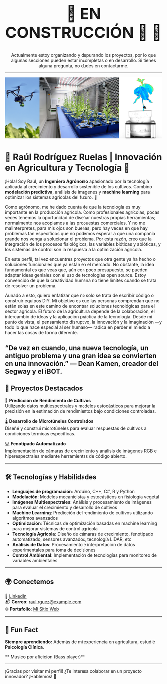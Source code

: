 <div align="center">

  <h1 style="font-size: 50px;">🚧 EN CONSTRUCCIÓN 👋 🚧</h1>

Actualmente estoy organizando y depurando los proyectos, por lo que algunas secciones pueden estar incompletas o en desarrollo. Si tienes alguna pregunta, no dudes en contactarme.  

</div>

---

![bannerGrande](https://github.com/Rodriguez-Ruelas/Rodriguez-Ruelas/blob/main/Imagenes_README/bannerGrande.png)

# 🌱 Raúl Rodríguez Ruelas | Innovación en Agricultura y Tecnología 🚀

¡Hola! Soy Raúl, un **Ingeniero Agrónomo** apasionado por la tecnología aplicada al crecimiento y desarrollo sostenible de los cultivos. Combino **modelación predictiva**, análisis de imágenes y **machine learning** para optimizar los sistemas agrícolas del futuro. 🍃

Como agrónomo, me he dado cuenta de que la tecnología es muy importante en la producción agrícola. Como profesionales agrícolas, pocas veces tenemos la oportunidad de diseñar nuestras propias herramientas; normalmente nos acoplamos a las propuestas comerciales. Y no me malinterpretes, para mis ojos son buenas, pero hay veces en que hay problemas tan específicos que no podemos esperar a que una compañía grande nos venga a solucionar el problema. Por esta razón, creo que la integración de los procesos fisiológicos, las variables bióticas y abióticas, y los sistemas de control son la respuesta a la optimización agrícola.

En este perfil, tal vez encuentres proyectos que otra gente ya ha hecho o soluciones funcionales que ya están en el mercado. No obstante, la idea fundamental es que veas que, aún con poco presupuesto, se pueden adaptar ideas geniales con el uso de tecnologías open source. Estoy convencido de que la creatividad humana no tiene límites cuando se trata de resolver un problema.

Aunado a esto, quiero enfatizar que no solo se trata de escribir código o construir equipos DIY. Mi objetivo es que las personas comprendan que no están solas en este camino de encontrar soluciones tecnológicas para el sector agrícola. El futuro de la agricultura depende de la colaboración, el intercambio de ideas y la aplicación práctica de la tecnología. Desde mi punto de vista, el pensamiento disruptivo, la innovación y la imaginación —y todo lo que hace especial al ser humano— radica en perder el miedo a hacer las cosas de forma diferente.

“De vez en cuando, una nueva tecnología, un antiguo problema y una gran idea se convierten en una innovación.” — Dean Kamen, creador del Segway y el iBOT.
---

## 🚀 Proyectos Destacados

🔬 **Predicción de Rendimiento de Cultivos**  
Utilizando datos multiespectrales y modelos estocásticos para mejorar la precisión en la estimación de rendimientos bajo condiciones controladas.

🌡️ **Desarrollo de Microtúneles Controlados**  
Diseñé y construí microtúneles para evaluar respuestas de cultivos a condiciones térmicas específicas.

💻 **Fenotipado Automatizado**  
Implementación de cámaras de crecimiento y análisis de imágenes RGB e hiperespectrales mediante herramientas de código abierto.

---

## 🛠️ Tecnologías y Habilidades

- **Lenguajes de programación**: Arduino, C++, C#, R y Python  
- **Modelación**: Modelos mecanicistas y estocásticos en fisiología vegetal  
- **Imágenes Multiespectrales**: Análisis y procesamiento de imágenes para evaluar el crecimiento y desarrollo de cultivos  
- **Machine Learning**: Predicción del rendimiento de cultivos utilizando algoritmos avanzados  
- **Optimización**: Técnicas de optimización basadas en machine learning para mejorar sistemas de control agrícola  
- **Tecnología Agrícola**: Diseño de cámaras de crecimiento, fenotipado automatizado, sensores avanzados, tecnología LiDAR, etc
- **Análisis de Datos**: Procesamiento e interpretación de datos experimentales para toma de decisiones  
- **Control Ambiental**: Implementación de tecnologías para monitoreo de variables ambientales 

---

<!--
## 📊 Estadísticas de GitHub

![Raúl's GitHub Stats](https://github-readme-stats.vercel.app/api?username=Rodriguez-Ruelas&show_icons=true&theme=radical)  
![Lenguajes Más Usados](https://github-readme-stats.vercel.app/api/top-langs/?username=Rodriguez-Ruelas&layout=compact&theme=radical)

---
-->


## 🌍 Conectemos

💼 [LinkedIn](https://www.linkedin.com/in/raul-rodriguez-ruelas-20634a171)  
📬 **Correo**: raul.rguez@example.com  
🌐 **Portafolio**: [Mi Sitio Web](#)  

---

## 🌟 Fun Fact

**Siempre aprendiendo:** Además de mi experiencia en agricultura, estudié **Psicología Clínica**.

** Musico por aficicion (Bass player)**

---

¡Gracias por visitar mi perfil! ¿Te interesa colaborar en un proyecto innovador? ¡Hablemos! 🚀


<!--
**Rodriguez-Ruelas/Rodriguez-Ruelas** is a ✨ _special_ ✨ repository because its `README.md` (this file) appears on your GitHub profile.

Here are some ideas to get you started:

- 🔭 I’m currently working on ...
- 🌱 I’m currently learning ...
- 👯 I’m looking to collaborate on ...
- 🤔 I’m looking for help with ...
- 💬 Ask me about ...
- 📫 How to reach me: ...
- 😄 Pronouns: ...
- ⚡ Fun fact: ...
-->
